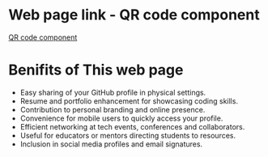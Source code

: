 # Web page link - QR code component 

 [QR code component](https://qr-code-profiles.vercel.app/)

# Benifits of This web page

- Easy sharing of your GitHub profile in physical settings.
- Resume and portfolio enhancement for showcasing coding skills.
- Contribution to personal branding and online presence.
- Convenience for mobile users to quickly access your profile.
- Efficient networking at tech events, conferences and collaborators.
- Useful for educators or mentors directing students to resources.
- Inclusion in social media profiles and email signatures.
